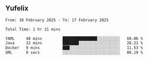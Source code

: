 ## Yufelix

<!--START_SECTION:waka-->

```txt
From: 10 February 2025 - To: 17 February 2025

Total Time: 1 hr 21 mins

YAML     48 mins         ███████████████░░░░░░░░░░   60.06 %
Java     22 mins         ███████░░░░░░░░░░░░░░░░░░   28.21 %
Docker   9 mins          ███░░░░░░░░░░░░░░░░░░░░░░   11.53 %
XML      0 secs          ░░░░░░░░░░░░░░░░░░░░░░░░░   00.19 %
```

<!--END_SECTION:waka-->

